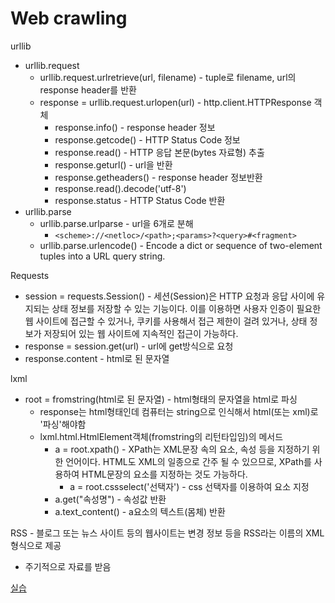 # Web crawling
urllib
- urllib.request
    - urllib.request.urlretrieve(url, filename) - tuple로 filename, url의 response header를 반환
    - response = urllib.request.urlopen(url) - http.client.HTTPResponse 객체
        - response.info() - response header 정보
        - response.getcode() - HTTP Status Code 정보
        - response.read() - HTTP 응답 본문(bytes 자료형) 추출
        - response.geturl() - url을 반환
        - response.getheaders() - response header 정보반환
        - response.read().decode('utf-8')
        - response.status - HTTP Status Code 반환
- urllib.parse
    - urllib.parse.urlparse - url을 6개로 분해
        - `<scheme>://<netloc>/<path>;<params>?<query>#<fragment>`
    - urllib.parse.urlencode() - Encode a dict or sequence of two-element tuples into a URL query string.


Requests
- session = requests.Session() - 세션(Session)은 HTTP 요청과 응답 사이에 유지되는 상태 정보를 저장할 수 있는 기능이다. 이를 이용하면 사용자 인증이 필요한 웹 사이트에 접근할 수 있거나, 쿠키를 사용해서 접근 제한이 걸려 있거나, 상태 정보가 저장되어 있는 웹 사이트에 지속적인 접근이 가능하다.
- response = session.get(url) - url에 get방식으로 요청
- response.content - html로 된 문자열


lxml
- root = fromstring(html로 된 문자열) - html형태의 문자열을 html로 파싱
    - response는 html형태인데 컴퓨터는 string으로 인식해서 html(또는 xml)로 '파싱'해야함
    - lxml.html.HtmlElement객체(fromstring의 리턴타입임)의 메서드
        - a = root.xpath() - XPath는 XML문장 속의 요소, 속성 등을 지정하기 위한 언어이다. HTML도 XML의 일종으로 간주 될 수 있으므로, XPath를 사용하여 HTML문장의 요소를 지정하는 것도 가능하다.
            - a = root.cssselect('선택자') - css 선택자를 이용하여 요소 지정
        - a.get("속성명") - 속성값 반환
        - a.text_content() - a요소의 텍스트(몸체) 반환


RSS - 블로그 또는 뉴스 사이트 등의 웹사이트는 변경 정보 등을 RSS라는 이름의 XML 형식으로 제공
- 주기적으로 자료를 받음

[실습](http://localhost:8888/tree/webcrawling_0628)